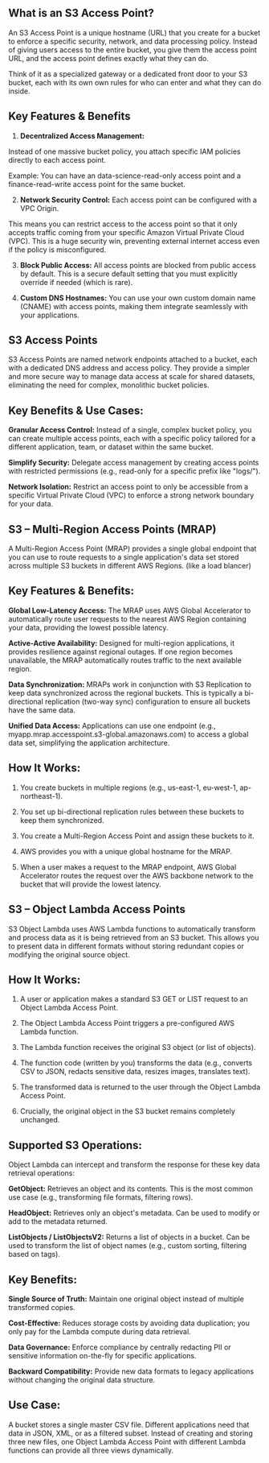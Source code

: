 ## What is an S3 Access Point?
An S3 Access Point is a unique hostname (URL) that you create for a bucket to enforce a specific security, network, and data processing policy. Instead of giving users access to the entire bucket, you give them the access point URL, and the access point defines exactly what they can do.

Think of it as a specialized gateway or a dedicated front door to your S3 bucket, each with its own own rules for who can enter and what they can do inside.

## Key Features & Benefits
1. **Decentralized Access Management:**

Instead of one massive bucket policy, you attach specific IAM policies directly to each access point.

Example: You can have an data-science-read-only access point and a finance-read-write access point for the same bucket.

2. **Network Security Control:**
Each access point can be configured with a VPC Origin.

This means you can restrict access to the access point so that it only accepts traffic coming from your specific Amazon Virtual Private Cloud (VPC). This is a huge security win, preventing external internet access even if the policy is misconfigured.

3. **Block Public Access:** All access points are blocked from public access by default. This is a secure default setting that you must explicitly override if needed (which is rare).

4. **Custom DNS Hostnames:** You can use your own custom domain name (CNAME) with access points, making them integrate seamlessly with your applications.

## S3 Access Points
S3 Access Points are named network endpoints attached to a bucket, each with a dedicated DNS address and access policy. They provide a simpler and more secure way to manage data access at scale for shared datasets, eliminating the need for complex, monolithic bucket policies.

## Key Benefits & Use Cases:
**Granular Access Control:** Instead of a single, complex bucket policy, you can create multiple access points, each with a specific policy tailored for a different application, team, or dataset within the same bucket.

**Simplify Security:** Delegate access management by creating access points with restricted permissions (e.g., read-only for a specific prefix like "logs/").

**Network Isolation:** Restrict an access point to only be accessible from a specific Virtual Private Cloud (VPC) to enforce a strong network boundary for your data.

## S3 – Multi-Region Access Points (MRAP)

A Multi-Region Access Point (MRAP) provides a single global endpoint that you can use to route requests to a single application's data set stored across multiple S3 buckets in different AWS Regions. (like a load blancer)

## Key Features & Benefits:
**Global Low-Latency Access:** The MRAP uses AWS Global Accelerator to automatically route user requests to the nearest AWS Region containing your data, providing the lowest possible latency.

**Active-Active Availability:** Designed for multi-region applications, it provides resilience against regional outages. If one region becomes unavailable, the MRAP automatically routes traffic to the next available region.

**Data Synchronization:** MRAPs work in conjunction with S3 Replication to keep data synchronized across the regional buckets. This is typically a bi-directional replication (two-way sync) configuration to ensure all buckets have the same data.

**Unified Data Access:** Applications can use one endpoint (e.g., myapp.mrap.accesspoint.s3-global.amazonaws.com) to access a global data set, simplifying the application architecture.

## How It Works:
1. You create buckets in multiple regions (e.g., us-east-1, eu-west-1, ap-northeast-1).

2. You set up bi-directional replication rules between these buckets to keep them synchronized.

3. You create a Multi-Region Access Point and assign these buckets to it.

4. AWS provides you with a unique global hostname for the MRAP.

5. When a user makes a request to the MRAP endpoint, AWS Global Accelerator routes the request over the AWS backbone network to the bucket that will provide the lowest latency.

## S3 – Object Lambda Access Points
S3 Object Lambda uses AWS Lambda functions to automatically transform and process data as it is being retrieved from an S3 bucket. This allows you to present data in different formats without storing redundant copies or modifying the original source object.
## How It Works:
1. A user or application makes a standard S3 GET or LIST request to an Object Lambda Access Point.

2. The Object Lambda Access Point triggers a pre-configured AWS Lambda function.

3. The Lambda function receives the original S3 object (or list of objects).

4. The function code (written by you) transforms the data (e.g., converts CSV to JSON, redacts sensitive data, resizes images, translates text).

5. The transformed data is returned to the user through the Object Lambda Access Point.

6. Crucially, the original object in the S3 bucket remains completely unchanged.
## Supported S3 Operations:
Object Lambda can intercept and transform the response for these key data retrieval operations:

**GetObject:** Retrieves an object and its contents. This is the most common use case (e.g., transforming file formats, filtering rows).

**HeadObject:** Retrieves only an object's metadata. Can be used to modify or add to the metadata returned.

**ListObjects / ListObjectsV2:** Returns a list of objects in a bucket. Can be used to transform the list of object names (e.g., custom sorting, filtering based on tags).

## Key Benefits:
**Single Source of Truth:** Maintain one original object instead of multiple transformed copies.

**Cost-Effective:** Reduces storage costs by avoiding data duplication; you only pay for the Lambda compute during data retrieval.

**Data Governance:** Enforce compliance by centrally redacting PII or sensitive information on-the-fly for specific applications.

**Backward Compatibility:** Provide new data formats to legacy applications without changing the original data structure.

## Use Case:
 A bucket stores a single master CSV file. Different applications need that data in JSON, XML, or as a filtered subset. Instead of creating and storing three new files, one Object Lambda Access Point with different Lambda functions can provide all three views dynamically.